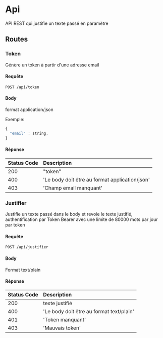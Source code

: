 # Api
API REST qui justifie un texte passé en paramètre

## Routes

### Token

Génère un token à partir d'une adresse email

#### Requête

```http
POST /api/token
```
#### Body

format application/json

Exemple:
```javascript
{
  "email" : string,
}
```

#### Réponse

| Status Code | Description |
| :--- | :--- |
| 200 | "token" |
| 400 | 'Le body doit être au format application/json' |
| 403 | 'Champ email manquant' |

### Justifier

Justifie un texte passé dans le body et revoie le texte justifié, authentification par Token Bearer avec une limite de 80000 mots par jour par token

#### Requête

```http
POST /api/justifier
```
#### Body

Format text/plain

#### Réponse

| Status Code | Description |
| :--- | :--- |
| 200 | texte justifié |
| 400 | 'Le body doit être au format text/plain' |
| 401 | 'Token manquant' |
| 403 | 'Mauvais token' |
